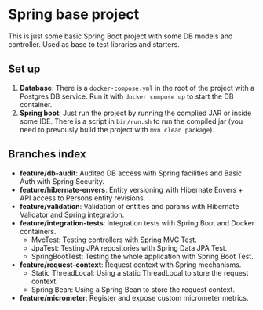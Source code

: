 # Spring base project

This is just some basic Spring Boot project with some DB models and controller. Used as base to test libraries and starters.

## Set up
1. **Database**: There is a `docker-compose.yml` in the root of the project with a Postgres DB service. Run it with `docker compose up` to start the DB container.
2. **Spring boot**: Just run the project by running the complied JAR or inside some IDE. There is a script in `bin/run.sh` to run the compiled jar (you need to prevously build the project with `mvn clean package`).


## Branches index
- **feature/db-audit**: Audited DB access with Spring facilities and Basic Auth with Spring Security.
- **feature/hibernate-envers**: Entity versioning with Hibernate Envers + API access to Persons entity revisions.
- **feature/validation**: Validation of entities and params with Hibernate Validator and Spring integration.
- **feature/integration-tests**: Integration tests with Spring Boot and Docker containers.
  - MvcTest: Testing controllers with Spring MVC Test.
  - JpaTest: Testing JPA repositories with Spring Data JPA Test.
  - SpringBootTest: Testing the whole application with Spring Boot Test.
- **feature/request-context**: Request context with Spring mechanisms.
  - Static ThreadLocal: Using a static ThreadLocal to store the request context.
  - Spring Bean: Using a Spring Bean to store the request context.
- **feature/micrometer**: Register and expose custom micrometer metrics.